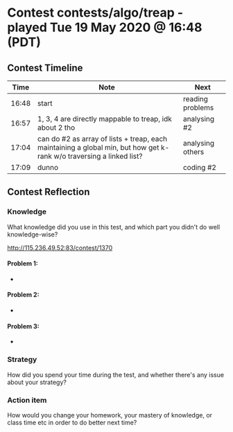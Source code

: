 # Contest contests/algo/treap - played Tue 19 May 2020 @ 16:48 (PDT)

## Contest Timeline

| Time | Note | Next |
|----|----|----|
16:48 | start | reading problems
16:57 | 1, 3, 4 are directly mappable to treap, idk about 2 tho | analysing #2
17:04 | can do #2 as array of lists + treap, each maintaining a global min, but how get k-rank w/o traversing a linked list? | analysing others
17:09 | dunno | coding #2

## Contest Reflection

### Knowledge
What knowledge did you use in this test, and which part you didn't do well knowledge-wise?

http://115.236.49.52:83/contest/1370
#### Problem 1:

-

#### Problem 2:

-

#### Problem 3:

-

### Strategy
How did you spend your time during the test, and whether there's any issue about your strategy?

### Action item
How would you change your homework, your mastery of knowledge, or class time etc in order to do better next time?
